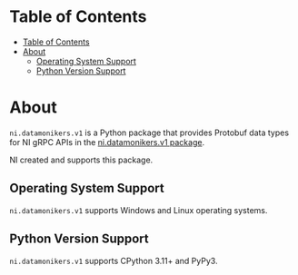 # Table of Contents

- [Table of Contents](#table-of-contents)
- [About](#about)
  - [Operating System Support](#operating-system-support)
  - [Python Version Support](#python-version-support)

# About

`ni.datamonikers.v1` is a Python package that provides Protobuf data types for NI gRPC APIs in the [ni.datamonikers.v1 package](https://github.com/ni/ni-apis/tree/main/ni/datamonikers.v1).

NI created and supports this package.

## Operating System Support

`ni.datamonikers.v1` supports Windows and Linux operating systems.

## Python Version Support

`ni.datamonikers.v1` supports CPython 3.11+ and PyPy3.
